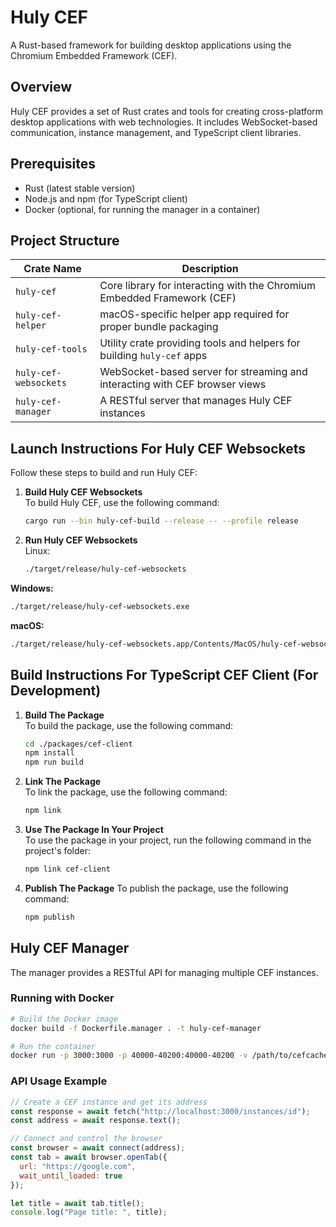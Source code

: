 # Huly CEF

A Rust-based framework for building desktop applications using the Chromium Embedded Framework (CEF).

## Overview

Huly CEF provides a set of Rust crates and tools for creating cross-platform desktop applications with web technologies. It includes WebSocket-based communication, instance management, and TypeScript client libraries.

## Prerequisites

- Rust (latest stable version)
- Node.js and npm (for TypeScript client)
- Docker (optional, for running the manager in a container)

## Project Structure

| Crate Name            | Description                                                                 |
|-----------------------|-----------------------------------------------------------------------------|
| `huly-cef`            | Core library for interacting with the Chromium Embedded Framework (CEF)     |
| `huly-cef-helper`     | macOS-specific helper app required for proper bundle packaging              |
| `huly-cef-tools`      | Utility crate providing tools and helpers for building `huly-cef` apps      |
| `huly-cef-websockets` | WebSocket-based server for streaming and interacting with CEF browser views |
| `huly-cef-manager`    | A RESTful server that manages Huly CEF instances                           |


## Launch Instructions For Huly CEF Websockets
Follow these steps to build and run Huly CEF:

1. **Build Huly CEF Websockets**  
   To build Huly CEF, use the following command:
   ```bash
   cargo run --bin huly-cef-build --release -- --profile release
   ```
2. **Run Huly CEF Websockets**  
   Linux:
   ```bash
   ./target/release/huly-cef-websockets
   ```

**Windows:**
```bash
./target/release/huly-cef-websockets.exe
```

**macOS:**
```bash
./target/release/huly-cef-websockets.app/Contents/MacOS/huly-cef-websockets
```

## Build Instructions For TypeScript CEF Client (For Development)

1. **Build The Package**  
   To build the package, use the following command:
   ```bash
   cd ./packages/cef-client
   npm install
   npm run build
   ```
2. **Link The Package**  
   To link the package, use the following command:
   ```bash
   npm link
   ```
3. **Use The Package In Your Project**  
   To use the package in your project, run the following command in the project's folder:
   ```bash
   npm link cef-client
   ```

4. **Publish The Package**
   To publish the package, use the following command:
   ```bash
   npm publish
   ```

## Huly CEF Manager

The manager provides a RESTful API for managing multiple CEF instances.

### Running with Docker

```bash
# Build the Docker image
docker build -f Dockerfile.manager . -t huly-cef-manager

# Run the container
docker run -p 3000:3000 -p 40000-40200:40000-40200 -v /path/to/cefcache/on/host:/cefcache --rm huly-cef-manager --port-range 40000-40200
```

### API Usage Example

```javascript
// Create a CEF instance and get its address
const response = await fetch("http://localhost:3000/instances/id");
const address = await response.text();

// Connect and control the browser
const browser = await connect(address);
const tab = await browser.openTab({ 
  url: "https://google.com", 
  wait_until_loaded: true 
});

let title = await tab.title();
console.log("Page title: ", title);
```